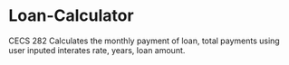 # Loan-Calculator
CECS 282
Calculates the monthly payment of loan, total payments using user inputed interates rate, years, loan amount.
